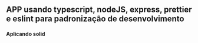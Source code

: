 ## APP usando typescript, nodeJS, express, prettier e eslint para padronização de desenvolvimento 

#### Aplicando solid

